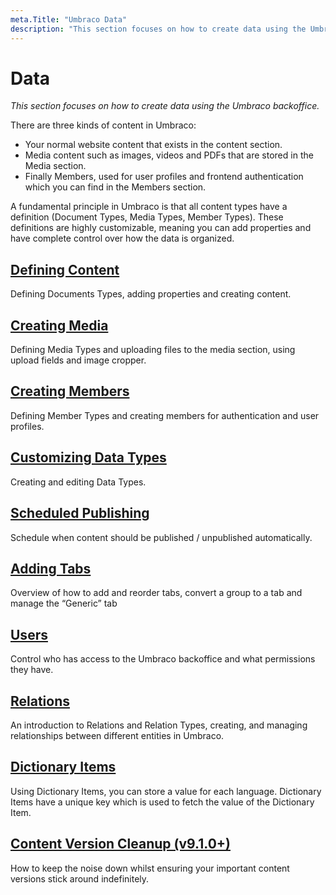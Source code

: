 ```yaml
---
meta.Title: "Umbraco Data"
description: "This section focuses on how to create data using the Umbraco backoffice"
---
```


# Data

*This section focuses on how to create data using the Umbraco backoffice.*

There are three kinds of content in Umbraco:

- Your normal website content that exists in the content section.
- Media content such as images, videos and PDFs that are stored in the Media section.
- Finally Members, used for user profiles and frontend authentication which you can find in the Members section.

A fundamental principle in Umbraco is that all content types have a definition (Document Types, Media Types, Member Types). These definitions are highly customizable, meaning you can add properties and have complete control over how the data is organized.

## [Defining Content](defining-content.md)

Defining Documents Types, adding properties and creating content.

## [Creating Media](creating-media/README.md)

Defining Media Types and uploading files to the media section, using upload fields and image cropper.

## [Creating Members](members.md)

Defining Member Types and creating members for authentication and user profiles.

## [Customizing Data Types](data-types/README.md)

Creating and editing Data Types.

## [Scheduled Publishing](scheduled-publishing.md)

Schedule when content should be published / unpublished automatically.

## [Adding Tabs](adding-tabs.md)

Overview of how to add and reorder tabs, convert a group to a tab and manage the “Generic” tab

## [Users](users.md)

Control who has access to the Umbraco backoffice and what permissions they have.

## [Relations](relations.md)

An introduction to Relations and Relation Types, creating, and managing relationships between different entities in Umbraco.

## [Dictionary Items](dictionary-items.md)

Using Dictionary Items, you can store a value for each language. Dictionary Items have a unique key which is used to fetch the value of the Dictionary Item.

## [Content Version Cleanup (v9.1.0+)](content-version-cleanup.md)

How to keep the noise down whilst ensuring your important content versions stick around indefinitely.
